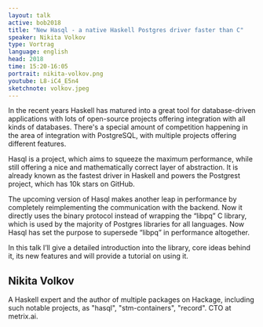 ```yaml
---
layout: talk
active: bob2018
title: "New Hasql - a native Haskell Postgres driver faster than C"
speaker: Nikita Volkov
type: Vortrag
language: english
head: 2018
time: 15:20-16:05
portrait: nikita-volkov.png
youtube: L8-iC4_E5n4
sketchnote: volkov.jpeg
---
```


In the recent years Haskell has matured into a great tool for
database-driven applications with lots of open-source projects offering
integration with all kinds of databases. There's a special amount of
competition happening in the area of integration with PostgreSQL, with
multiple projects offering different features.

Hasql is a project, which aims to squeeze the maximum performance, while
still offering a nice and mathematically correct layer of abstraction. It
is already known as the fastest driver in Haskell and powers the Postgrest
project, which has 10k stars on GitHub.

The upcoming version of Hasql makes another leap in performance by
completely reimplementing the communication with the backend. Now it
directly uses the binary protocol instead of wrapping the “libpq” C
library, which is used by the majority of Postgres libraries for all
languages. Now Hasql has set the purpose to supersede “libpq” in
performance altogether.

In this talk I’ll give a detailed introduction into the library, core ideas
behind it, its new features and will provide a tutorial on using it.

## Nikita Volkov

A Haskell expert and the author of multiple packages on Hackage,
including such notable projects, as "hasql", "stm-containers",
"record".  CTO at metrix.ai.
